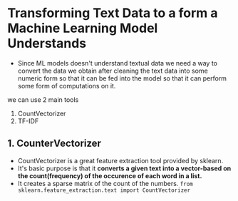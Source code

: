 # Transforming Text Data to a form a Machine Learning Model Understands

- Since ML models doesn't understand textual data we need a way to convert the data we obtain after cleaning the text data into some numeric form so that it can be fed into the model so that it can perform some form of computations on it.

we can use 2 main tools

1. CountVectorizer
2. TF-IDF

## 1. CounterVectorizer

- CountVectorizer is a great feature extraction tool provided by sklearn.
- It's basic purpose is that it **converts a given text into a vector-based on the count(frequency) of the occurence of each word in a list.**
- It creates a sparse matrix of the count of the numbers.
`from sklearn.feature_extraction.text import CountVectorizer`
